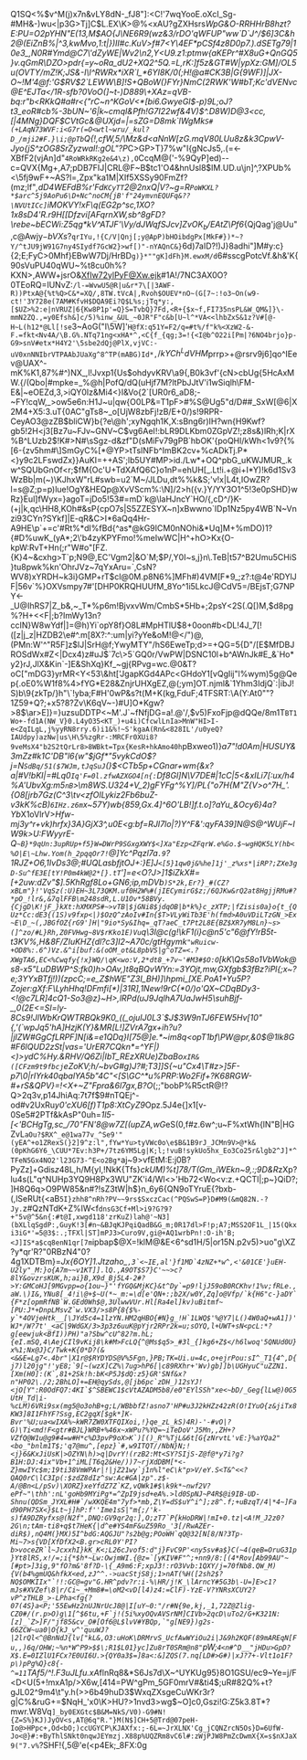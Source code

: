 Q1SQ<%$v^M(j)x7n&vLY8dN-_fJ8"]:<C!'7wqYooE.oXcI_Sg-#MH&-)wu<|p3G>Tj]C$L.EX\K>@%<xAU?gZXHsrs*WpG&O-RRHHrB8hzt?E:PU=O2pYHN"E(13,M$AO{J\NE6R9(wz&3/rDO'qWFUP"ww`D`J^/$6]3C&h2@(EiZnB%|^3,kwMvo,1:t|})II#c.KuV>f#7<Y\4EF*pCSf4z8D0p7.).dSETg79|10e3_,N0R#Ymd@C7\'dZyWE|Wv2\n2,Y<U9.z1:ptmw{aKEPr^#X8uG+QnGQ5}v.qGmR\DZO>pdr{=y~oRa_dU2+XQ2^5Q.=L,rK:]f5z&GT#W|ypXz:GM]/OL5u(OVTY/mZ!K;JS&-I\l^RWRx*iXR`l_*6YI8K/0(;H!@a#CK3B|G{9WF)]|JX-O~!M'4@f:'G$RV$2`LEWW\B]!S+QBoW(}FYr}NmC(2RWK'W#bT;Kc'dVENvc@E^EJTa</1R-sfb?0VoO(]~t-)D889\+XAz=qVB-bq:r"b<RKkQ#a#r<{"rC~n^KGoV<*[bi6.GwyeGl$-p)9L;oJ?t3_eoR#cb%-3bUN~'6|k~cmqI&Pfh!G7I22wf&4V)$^.D8W)D@3<cc,[|4MNg}DQF$CVtGc&@UXjd=|=sZG=D8mk\`IWgMk`S#(+LAqN73WVF:i<G7r(=O<wtl~wru/_kul?D_/mji2#F.}\i;@pTb`Q{!,cfW,5/\Mz&d<aNnW[zG.mqV80LUu8z&k3CpwV-Jyo{jS^zOG8SrZyzwaI!:gOL"?P*C>GP>T}7%w"I{gNcJs5,.(=<-XBfF2(vjAn]d"`4RoWRkRKg2e&4\z),O`CcqM@('-%9QyP]ed)--c=QVX{Mg+,A7;pDB7FIJ|CRL@F~B$tc1'O4&hnUsl8$IM.UD.u\jn]^,?XPUb%<\5fj9wF+~AS?l=,Zpx"ka1M|XIf5XSSy90FmZf?(mz;lf"_,dD4WEFdB%r'Fd`KCyTT`2@2nxQ|V?~g=R`PoWKXL?*$arc^5j9AoPu6\D+Nc^noCM{jB'f"24ymvnEQUFq&??\NVUtICc]`iMOKV*Y!xF\q(EG2p^sc,1*XO?1x8sD4'R.r9H[[Dfzvi[AFqrnXW,sb^8gFD?\rebe~bECWi:Z5qg*kV^ATJF'\Vy/dJWqf$SJcv]ZvOK_b/$EAtZ\Pf6_{QjQag'j@Uu",c@Awjy$-bVXs$?`qrIYu,!{C/V|Qnj[;y@ApP)bHOibdgPx[MkF#})*~?Y/^tJU9jW91G7ny4SIydf7GcW2}>wf[)"-nYAQnC&}`6d)7aID?!)J}8adhi"]M#y:c}{2;E;FyC>0Mhf}EBwW7Dj/HrBD`g)}*""gK]dFh}M.ewxM/d`6#sscgPotcVf.&h&\'K{90sVuPU40qWU~%t8cu0h%?KXN>,AWW+jsrO&XfIw72ylPyF@Xw.ejk#1A!/7NC3AX0O?0TEoRQ=IUNvZ:`/l-=WvwU5@R|u&r*7\[|3AWF-R))PtxA@{%t%Q>C&*=XQ/,8TW.tVcA|,Rvoh$OUEV*nO~(G[7~:!o3~On(w9-ct!'3Y728e(7AM#KfvH$DQA9Ei?Q$L%s;jTq*y:,[$UZ>%2:e|nVRUZ|6{Kw8P1p'=Q}S=TvbQ}7Fd,<R+{$x~f,FI735nsPL&W_QM&]}\-mmN2ZQ.,=y0Efsh&]c/5)%inw_&UL_~0JR"F"c&b[U~l^*VA<<lhbZxS&1z?V#[@-H~L(h12*@Ll[!se`3~AoG("I\5W]'`H@fX:q51Y=F2/q=#t%/f"k%<XzW2-&-F.=fkt<Nv4A/\B.G%.NTq71ng<xHA*^,<C{f_{qg;3=!{<I@b^O22i[Pm|?6NO4brjo}p-G9>snV#etx*H4Y2'\5sbe2dQj@PlX,vjVC:-uV0xnNNIbrVTPAAbJUaXg^8^TP(mABG)Id*,`$/kYCh^LdVHM$prrp>+@rsrv9j6]qo^IEev@UAX^-mK%K1,87%#^)NX_,l!Jvxp1{Us$ohdyvKRV\a9{,B0k3vf'{cN>cbUg{5HcAxMW.{/(Qbo|#mpke=_%@h|PofQ/dQ(uHjf7M?ltPbJJtV'i1wSiqlh\FM-E&|~eOEZd,3,>iQY0Iz&Mi4<}I&Vo{2`[UR0r6_aD8;-~FY!cqW,_>ow5e6n:H1J~u|qw{O0LP&=T1pF>#%S@Ug5"d/D##_SxW[@6|X2M4+X5:3.uT{0AC"gTs8~_o[UjW8zbFj!zB/E+0/)s!9RPR-CeyAO3@zZB$bliCW}b{?e\@h';xyNgqh1K,X:sBng6r)IH?wn{H9Kwf?gb5!2H<j3[Bz7u~FJv~GNV~C$vg6AeI!:bLR9DLKbm0ZGpVZ!;z8s&)lRh;K|rX%B^LUzb2$!K#>N#\sSgz-d&zf"D(sMiFv79gPB`hbOK'{poQHl/kWh<1v9?{%[6-{zv5hm#\]SmGyC%[*@YP>tTsINFb^ImBK2cv+%cADkTj.P*<}y9c2LFswdZx}}AuKI=++AS';lb5UY#MP>id./Lw*+OQ^pbG_uKWJMUR_.kw^SQUbGnOf<r;$fM{Oc'U+TdXAfQ6C}o1nP=ehUH[_.Lt!i.+@i+I*Y)!k6d1Sv3WzBb|m(~)\KJhxW"rL#swb=u2`M~/JLDu,dt%%k&S;'v!x|L4t,IOwZR?l=s@Z;p=p)lue!OgY&HEQp@XvVScm%:\N]/2>h({v.}Y/YY3O1^5!3e0pSHD}wRz}Eul]fWyx=}agoT=jDo5!53#=mD`k@\laHJncY`HO/{,cD^/}K-(+j|k,qc\HH8,KOh#&sP{cpO7s|S5ZZESYX~n]xBwwno`IDp1Nz5py4WB`N~Vnzi93CYn?SYkf]|E-qR&C>I*6aQq4Hr-A9HE\p`+=c'#Rt%*dI%fBd{^as*@kG9ICM0nNOhi&*Uq]M+%mDO)1?{#D%uwK_(yA*;2\'b4zyKPYFmo!%meIwWC|H^+hO>Kx{O-kpW:RvT+Hn(;r"W#o"[FZ.{K}4~&cxhg>T`p;N9@,EC'Vgm2|&O`M;$P/,Y0I~s,j}n\.TeB|t57^B2Umu5CHiS}tu8pwk%kn'OhrJVz~7qYxAru=`,CsN?WV8)xYRDH~k3i}GMP+rT$cl@0M.p8N6%]MFh#)4VM[F*9_;z?:t@4e'RDYlJF|56v`%}OXVsmpy7#'[DHP0KRQHUUfM_8Yo^1i5LkcJ@CdV5=/BEjsT;G7NPY<-_U@IhRS7|Z_b&,~_T*%p6m!BjvxvWm/CmbS*5Hb+;2psY<2S(.Q[)M,$d8pg%?H+<<F|;b?ImWy13n?ccIN}W8wYdf|]=@h)Yi`opY8f}O8L#MpHTlU$8+0oon#b<DL!4J_7[!([z|j_z|HZDB2\e#^.m[8X?:^:um|yi?yYe&oM!@</")@,(PMn:W'^"R5F]z$lJ|SrH@f;YwyMTY"/hS6EweTp;d>=+QG=5{D"/[E$MfDBJROSdWx#Z<|Dcx4)z#uJ$`7c\>5`GQ0r/VwPW|DSNC10l+b^AWnJk#E_&`Ho*y2}rJ,JlX&Kin`-]E&ShXq}Kf_~gj{RPvg=wc.@0&T?oC["mDG3}yrMR<Y<53\&ht['JgapKGd4APc<GHdoY1[vQgIij"l%wym)5g@Qep{.oE0%W1f8%4>fYG*E28&ZnjrUHXgEZ,@(;ym]OT.njml&`1Yhm3IdjQ`:|ibJ!S)b\9{zkTp/}h"\`!yba;F#H'0wP&s?t(M+K(kg,FduF;4TFSRT:\A(Y:At0""?1Z59+Q?;+x5?8?Zv\K6qV~-)#U]O*Kgw?>8$\ar>E]}=}uzsuDDTP<~M'.J`~fNfjDG=a!.@'/,$v5)FxoFjp@dQQe/8m1T`BT1Wo+-fd1A(NW_V}0.L4yO35<KT_)+u4i)CfcwlLnIa>MnW"HI>I-e<ZqILgL,j%yyRN8rry.6)i1&%!~S'kgaA(Rn&<828IL'/u0yeQ?IAUdpy)azNw|us\H\5%zgRr-:MRCFr0XUi8?9veMsX4"b2S2tQrLr8>8WBkt=Tpx{KesR+hkAmo40h`pBxweo1)}*a7"!d0Am|_HUSUY&3mZz_#k1C'DB"l6{w"$jGf*"5vykCdO$?j=N`SdBq/51($7WJm,tJqSuJ`(}$\<CTb5p+CGnar+wm{&x?a|#V!bKI|=#Lq0`Iq'F=0l.zfwAZXGO4[n{:`Df8Gl]N\V7DE#|1cC|5<&xILi7[:ux/h4%A'UbvXg:m5`nB`>\m8WS.U324+V_2)gFYFg^%Y]/PL{"o7H{M"Z{V>o^7H_'.{O8[jrb7Gz(C^3\tv<zfOILykiz2Fb6buZ-v3kK%cB)`6IHz.z6m`x~57Y)wb{859,Gx.4]^6O'LB!]f.t.o]?aYu_&Ocy6}4a?Yb*X1oVlrV>_Hfw-mj3y^r+vk)hrfx}3A}GjX3^,u0E<g:bf=RJI7lo|?)Y^F&':qyFA39]N@S@^WUjF~IW9k>U:FWyyrE-Q`~B}*9qUn:3upRUp+f5}W=DWrP9SGxgXWY$<]Xa"Ezp<ZFqrW.e%Go.$~wgHQK5LY(hb<%O|E\~Lhw.Yom(h_2pqqOr7!`@]Yc^Pqzl7a`.9`?1RJZ+O6,1IvDs3@;#UQLasbfjtOJ+:}E]J`<[5}1qw0j&%he]1j'_z%xs*|iRP?;ZXe3gD-Su^fE3E[tY!P0m4kW@2*[}.tT`']=e<O?J>]1$iZkX#=[+2uw:dZv"$].5KhRgf8Lo+GN6;ip,mDVb`)S*2k,Er?}_#(CZ?xBLm"}!'VqSz(:U)EH~3L73QKM.uf0H2W%#(jIECymirG$z;/6QJKw&rQ2at8HgjjRMu#?*pO_!lr&,&7qlFFB\m248sdR,L.U1Ov*58BVy.{CjgD\K!jF_}kXt:hXMXPS#~>vTB|$jGNi8$jdqOB|b*k%}c_zXTP;|fZisis0a}o{t_{QUz*Cc:dE3{(1S)v9fxp<|)$OzQ^zAoIv#In{$T>VLyWiTb3E'h(fmd>A0uVDiLTzGN_>Ex~E\D_~(,JBGfOZ{rG9']H|"9io*Sy&Ihq=_qT?aeC_t7Pt2L8E{BZ$XR7yM8Ln}~s>(]^zo/#L}Rh,Z0FVHwg~8V$rKko1E)Vu`q\3I@c(g!\kF1(i}c@n5'c"6@fY!rB5*t-t3KV%,H&8F/ZIuKHZ{dl*?c3]I2~A70c/gtHgymk`"wRuicw-+OD8%:.6^)Vz.&^i[buf:&(oOM_ot&L8pbVS|g^oTZ=<.?XWgTA6,EC<%Cwqfy{!x}WQ/\qK<wo:V,2*dt8_+7v~'#M3#$O:O`[kK\Qs58o1VbWok@s8-x5"LuDBWP^S:fk0)h>OAv,)t8qBQvWYn:=3YOjt,mw,GXfgb$3fBz?iPl{;x~?e;3YYxBTfj!))(zpcC;=e_Z$hWE"Z3I_BH)]\hpmi_[XE.PoA1+Yu5P?Zojer:gXf:F\LyhHhq!DFmfi[*)|31R],1New!9rC{*0/)o'QX~CDqBDy3-<!@c7LR]4cQ1-So3@z}~H>,lRPd(uJ9JqlhA7UaJwH5\suhBjf-_,0(2E<=SI=ly-8Cs9!JlWbKrQWTRBQk9K0_((_ojuIJ0L3`$J$3W9nTJ6FEW5Hv[10"{,'(`wpJq5'hA]HzjK(Y}&MR[L!]ZVrA7gx+ih?u?|jIZW#GgCfLRPF]N[i&=e1QDq}I[75@]e.*~im8q<opT1bf\PW@pr,&0$@1lk8G#F6lQUD2zSt|vas='UrER7CQkn*=^YF|)<)>ydC%H*y.&RHV/Q6Zi|IbT_REzXRUe)ZbaBo`xIR&([CFzm9t9fbcj`eZoKV;h/~bvG#g)J?#*;T3]]S{~u"Cx4\T#z>]5F-p7\0|rIYrk40qbalYA5b"4C"<[S\GC^*u%PRP:Wo2Fif+?K68RGW-#+rS&QPV}=!<X+~Z"Fpra&6l7gx,B?O_(;;"bobP%R5ctR@!?Q>2q3v,p14JhiAq:7t7f$9#nTQEj^-od#v2UxRu*y0'cXU6[f)T1p8:XtCyZ9*Opz.5J4e{]x1[v-0Se5#2PTf&kAsP"0uh=*1l5-[<'BCHgTg,sc_/70"FN'8@w7Z[(upZA,wG*eS(0,f#z.6w^;u~F%xtWh{lN"B|HGZvL`aOu?$RX^_e@1wa77v_^Se9'"(yEA^+o1ZRexS(}2]9^z:l",fYw*Yu>tyVWc0o\e$B&1B9rJ_JCMn9V>@*k&(0pKhG6Y6_\CUU*7Ev:h3P+/7tz6YM5Lg|K;l;!vuB!sykUo5hx_Eo3Co25r&lgb2^J]*^TFeN5Gx4NO2'l23G73-^E<o2Bg*`aj~9>vfEtM:E:j0B?PyZz]+Gdis$z$48L,h/M{yI,!NkK{Tfs}*ckUM)%t]78/T$(Gm%lr25^3pbR$_iWEkn~9,:;9D&R*zXp?lu4s(L"q^NUHp3YQ9H8Px3WU"ZK'i4/Wl<>'Hb72<Wo<v:z.+QCTl|;p~}QiD?;]H8Q6q>O9PW85&n#?!sZ3tW|h$}n_6y6{QN9oTYruE{?bxb-(,lSeRUt{<aB`5I}zhh8^nRh?PV~~9rs$SxczCac(^PQSwS=P}D#M9(&mQ82N.-?Jy.`z#QzNTdK+Z%IW<f`dnsG3Cf+Ml>i9?G?9?+"5v@^5&n{:#t@I,xwgd118'zrKuZ)lah@'~N3](bXLlqSgdP:,GuyK!3[#n~&BJqKJPqiQadB&G_m;0R17dl>F!p;A7;MSS2OF1L_|15(Qkxi3iG*'=5@3$:.;TFXl|ST]mPJ3>Curo9V,gi@+AQ1wrbPn!:O-ih'B;<J]IS*a$cq8enN1qr[7m`ipbap$@X=!klM@&E<6^sd1H/5|or15N.p2v5)>uo"g\XZ?y*qr'R?"0RBzN4"0?4g1XDTBm}=*Jx{6OY]1.Jtzaho_``,3`<~IE,al'}f1MD`4zNZ+*w^,<'&01CE'}uEH-U2ly"_M:}o{A7m~~v1KT]].lQ.,A9OT$S7}C'~~>c?8lY&ovzrsKUK,h;ai}B,X9d_Bj5L4-2#?>Y:GMCoHJ[9MGvpp=o{1ou~}"'fYGQ&MjKC}&t^Dy`=p9!ljJ59oB0RCKhv!1%v;fRLe.,aW.\)I&,YNu8[_4!i\@+$~U(*~_m:=\d[e'QN+:;b2X/w0Y,Zq]o@Vfp/`k{H6"c-}aDY`{F*z[opmRfNB`W.GEd0Wh$@,3UlwwVUr.Hl[Ra4el]kv)uBitmf~[PU:J*+DnpLMsvZ`w.VX3/>s8P{8{$%-y`*4OVjeHtk__[\JYd5c4=1lzYN.HM2qHBO{#N}g_!H`1LWQ$'%@Y7|L()4W0aQ+wA1])'WJ*/W?7t'_<aC|9WdGX/3>3p3z6uuK@pYjr2RPr2k=u;sOYQ,l+UWT+sN<pcL:*?g[eewjuk<BfI))PH)"a?Sbw^cU^82?m.hL;{eI.mSQ,4\AejCIl9vKij8\k#M>FcLQ{^@Ms$q5>_#3l_{]kg6+Z$</h6lwoq'5QNUd0U}x%1;Nx@J}C/Twk+K{0*D?(&<&&E=Lg7<.4br"|X1r@$RYDYDS@V%5Fgn,}PB;TK=Ui.u=4c,o+ejrPou:sI^_T1{4^,D{j7)l20jg"!'yE8;`9[~(wzX]CZ%\7ug>hP6[|c89RXhr+'Wv)gb]]b\UGHyuC"uZZN1.[Xm(H0]:(K`,81+2Sk!h:bK<P5J$dQ:z5}GR'SNf&x?n"HP02\./2;2BhLO]+=EH@qySds,@[jb6pc`zDH_)12sYJ!<jO[Y":R0OdFQ7:4KI`$^SBEWC1$cVtAZADM5b8/e0"EYlSSh"xe<~bD/_Geg{lLw@)0G5UtH_Td|i-%cLM)6VRi9sx(mg5@o3ohB+g;L/WBbbfZ!asno7'HP#u3J2kHZz42zR(O!IYuO{z&jiTx8KW3]8I1FhYF?Ssg,EC2gqX[$gk*]K-Bvr'%U;ua<wIXA%~kWR7ZW0XTFQIXoi,!}qe_zL_kS)4R)-'-#vO|?G)\Ti<md!F<gtr#BJL}WRB+%46x~xWPu?%YQ=~iTeDoV'J5Mn,,ZH+?VZfQ@W1u@g9#4=w#H*c%D3pvP9oX>K`)[()_R"%TjL&6t[G{zNrvtL'vE:}%aYQa2"<bo_"bnlm1T$;'q7@mu^,[epz}`#,w9ITQT//NbN}N;!<j}6&KxJiUsK|>OZYN\h)>q|DvrY!(rzB2:Mt<SY?SIjS-Z@f@*y7i?g?B1H:DJ:4ix"Vb+1^iML[T6q2&He/))7~rjXdDBM[*<-Z}mwIYc$m;19ti38VmWPAr|!|jZ21wy`j1n%l"eC\k"p>V/eY.S<T&^<<?QAQ0rC\lC3Ip(:$zdZ8dIz^sw:Ac#GA|zp".z$-A/@Bn<L/pSv)\XORZ}xeYfdZ7Z`KZ,vQWk1#$\k9k*~nwf2V?ePf~"\thh':nL'goHb9MYiPg*=^ZpI9jsd+eA%.>ld0SpNJ~P4R$@i9IB-UD-Shnu(QDSm_JYXL#H#`/wXKQE4m"7yf>*mb,Z\Y=dS$uY^i^];z8^.f;+uBzqT/4|*4~]Fad90PH7SX<}$Lt~j]hP:f''Ime1sS|"m{;/'k-s)fA9DZRyfxs@(N2f",DNQ:GV9qr2q:],O;zT7`P{kHoDRW|!mI+0.tz|<A!M_J2z0?2G\n;tAm-ti8+q$t7HeK{|d^e#YS4mF&uZ59Ro_'3[/RwAZEr-diR$),nQ4M(}MX)5I^bdG:AQGJU"?s2b@g;POoWH`qQ@32[N[8/N?3Tp-Mi~7>s{VD[XfDfX2<B.gr>cRL0Y'PI?b>voceZR`l~JcxxhI}kK_K<;L26cJvof5:d"j}FvC9P'<ny5sv#a$}C(~4(qeB=OruG31p}Yt8lRS,x!/=;i{*$h*~Lw:OwjmWI.{@z=`[yKIV#F"^;+nn9/8:[(4*Rov[Ab99AU"~[#pt>]3ig,9"fO?m&'8f?D-\{_A9m6:F;xpJ3!:rO3Vvb:1QXY/j=70fNb8.QW_M){V(b4%gmUQ&hfkX<ed,zJ^^.->uacStjS8j;1>nAT(%H([2sh2$?NQ$OMKIIx"`!!:GC@=gv"G.HR^pdv?r:i-%\HR/j!K_\lArncY#5G3b\-U=]E>c1?mJs#XVZef\8|r/Ci~_+Mm8#=\oM2<vD[l4)z4:=ClF)-YzE-V?YNRsXCUY2?vP^zTHLB_>-LPha<fg{?07(4S}a<P;'55EwHz2nUJNrUcJ8@|I[uY~0:"/r#N{9e,kj,_1,72Z@Zlig-CZ0#/(r.p>O)g\1[^$6tu,+F`j!(5i%xyOQvAVSrNM]CIVb>2qcD\uTo2/G+K321N:[z]_`Z>]F/"jf85&cv_O#[Of6@L$lvV#YBQp,`"g[NE9})g2s-66ZCW~ua0|O{kJ_v^'quuWJ?|2lrQl<^@BnNdJ{lv["kL&,O3:uHoK\DRMrvS_UcfAwWYiOu2i|J&9h2KQF(89mAREqN[Fu,,)6q/OHW;~%n*W^P9>$$\;R1$L01}yc]Zu8rT0SRm@n8"``pW;`4<n#^D__"jHDu>GpD?X$.E=0IZlU1FCx?E0UI6U.>{QY0a3$=]8a<:&]ZQS(7.nq[LD#>G#)|xJ?7+-Vlt1o1F?p\)pPg%Q}c8{-^=11`TAf5/^!.F3uJLfu.xA*flnRq8&*S6Js7d\X~^UYKUg95}8O1GSU/ec9~Ye=j/F<D\<U(5+!mxA1p/>X6w,[414=PW^gPm_5GF0mrV#&ti4$;uR#82Q%+t?gJL02^9m4\t"y.h(>>6b49huD3$WxqZXsgeCuWKr3r?g|C%&ruG+=$NqH_'x0\K>HU?>1nvd3>wg$~O]c0,Gszi!G:Z5k3.8T*?mwr.W8Vq`]_by0EXGtc$B&M=NkS/V0)-G9#N!{Z=S%}KJ)JyOV<s,AT@6q"R."}M(N$]CH+5@Trd@07peH-Io@>HPpc+,Od<bO;)ccUGYCP\KJAXfx:;-6L=~JrXLNX'Cg_jCQNZrcN5Os}D=6UfW-Jo<@}#:+ByThlSNkt0nqwJEYmzj.X88p%UQZRm8vC6l#:zWjPJW8PmZcDwmX{X=s$nXJaX9("7.v%`?SHF!{,5@'e(<p4Ek;_8FX:0g